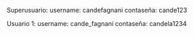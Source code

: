 Superusuario:
    username: candefagnani
    contaseña: cande123

Usuario 1:
    username: cande_fagnani
    contaseña: candela1234

